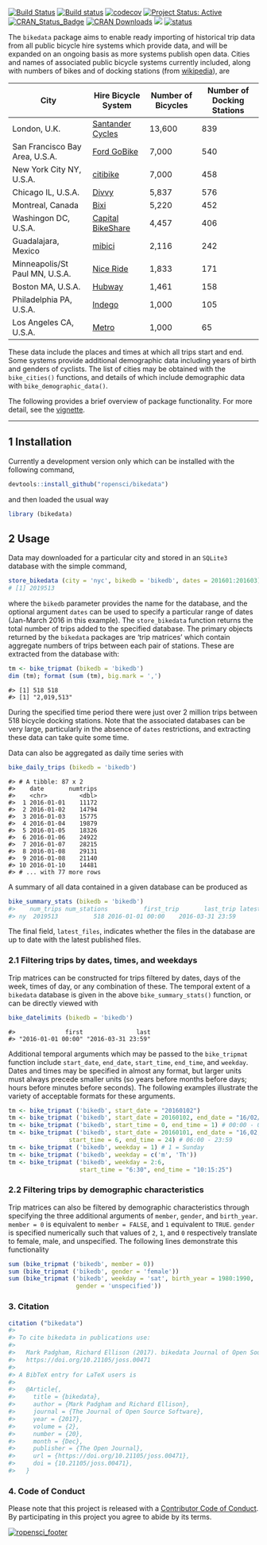 <!-- README.md is generated from README.Rmd. Please edit that file -->
[![Build
Status](https://travis-ci.org/ropensci/bikedata.svg?branch=master)](https://travis-ci.org/ropensci/bikedata?branch=master)
[![Build
status](https://ci.appveyor.com/api/projects/status/github/ropensci/bikedata?svg=true)](https://ci.appveyor.com/project/ropensci/bikedata)
[![codecov](https://codecov.io/gh/ropensci/bikedata/branch/master/graph/badge.svg)](https://codecov.io/gh/ropensci/bikedata)
[![Project Status:
Active](http://www.repostatus.org/badges/latest/active.svg)](http://www.repostatus.org/#active)
[![CRAN\_Status\_Badge](https://www.r-pkg.org/badges/version/bikedata)](https://cran.r-project.org/package=bikedata)
[![CRAN
Downloads](https://cranlogs.r-pkg.org/badges/grand-total/bikedata?color=orange)](https://cran.r-project.org/package=bikedata)
[![](http://badges.ropensci.org/116_status.svg)](https://github.com/ropensci/onboarding/issues/116)
[![status](http://joss.theoj.org/papers/232cd77b73dbef4accd36ddfb20f96ae/status.svg)](http://joss.theoj.org/papers/232cd77b73dbef4accd36ddfb20f96ae)

The `bikedata` package aims to enable ready importing of historical trip
data from all public bicycle hire systems which provide data, and will
be expanded on an ongoing basis as more systems publish open data.
Cities and names of associated public bicycle systems currently
included, along with numbers of bikes and of docking stations (from
[wikipedia](https://en.wikipedia.org/wiki/List_of_bicycle-sharing_systems#Cities)),
are

| City                           | Hire Bicycle System                                                   | Number of Bicycles | Number of Docking Stations |
|--------------------------------|-----------------------------------------------------------------------|--------------------|----------------------------|
| London, U.K.                   | [Santander Cycles](https://tfl.gov.uk/modes/cycling/santander-cycles) | 13,600             | 839                        |
| San Francisco Bay Area, U.S.A. | [Ford GoBike](https://www.fordgobike.com/)                            | 7,000              | 540                        |
| New York City NY, U.S.A.       | [citibike](https://www.citibikenyc.com/)                              | 7,000              | 458                        |
| Chicago IL, U.S.A.             | [Divvy](https://www.divvybikes.com/)                                  | 5,837              | 576                        |
| Montreal, Canada               | [Bixi](https://montreal.bixi.com/)                                    | 5,220              | 452                        |
| Washingon DC, U.S.A.           | [Capital BikeShare](https://www.capitalbikeshare.com/)                | 4,457              | 406                        |
| Guadalajara, Mexico            | [mibici](https://www.mibici.net/)                                     | 2,116              | 242                        |
| Minneapolis/St Paul MN, U.S.A. | [Nice Ride](https://www.niceridemn.org/)                              | 1,833              | 171                        |
| Boston MA, U.S.A.              | [Hubway](https://www.thehubway.com/)                                  | 1,461              | 158                        |
| Philadelphia PA, U.S.A.        | [Indego](https://www.rideindego.com)                                  | 1,000              | 105                        |
| Los Angeles CA, U.S.A.         | [Metro](https://bikeshare.metro.net/)                                 | 1,000              | 65                         |

These data include the places and times at which all trips start and
end. Some systems provide additional demographic data including years of
birth and genders of cyclists. The list of cities may be obtained with
the `bike_cities()` functions, and details of which include demographic
data with `bike_demographic_data()`.

The following provides a brief overview of package functionality. For
more detail, see the
[vignette](https://ropensci.github.io/bikedata/articles/bikedata.html).

------------------------------------------------------------------------

1 Installation
--------------

Currently a development version only which can be installed with the
following command,

``` r
devtools::install_github("ropensci/bikedata")
```

and then loaded the usual way

``` r
library (bikedata)
```

2 Usage
-------

Data may downloaded for a particular city and stored in an `SQLite3`
database with the simple command,

``` r
store_bikedata (city = 'nyc', bikedb = 'bikedb', dates = 201601:201603)
# [1] 2019513
```

where the `bikedb` parameter provides the name for the database, and the
optional argument `dates` can be used to specify a particular range of
dates (Jan-March 2016 in this example). The `store_bikedata` function
returns the total number of trips added to the specified database. The
primary objects returned by the `bikedata` packages are ‘trip matrices’
which contain aggregate numbers of trips between each pair of stations.
These are extracted from the database with:

``` r
tm <- bike_tripmat (bikedb = 'bikedb')
dim (tm); format (sum (tm), big.mark = ',')
```

    #> [1] 518 518
    #> [1] "2,019,513"

During the specified time period there were just over 2 million trips
between 518 bicycle docking stations. Note that the associated databases
can be very large, particularly in the absence of `dates` restrictions,
and extracting these data can take quite some time.

Data can also be aggregated as daily time series with

``` r
bike_daily_trips (bikedb = 'bikedb')
```

    #> # A tibble: 87 x 2
    #>    date       numtrips
    #>    <chr>         <dbl>
    #>  1 2016-01-01    11172
    #>  2 2016-01-02    14794
    #>  3 2016-01-03    15775
    #>  4 2016-01-04    19879
    #>  5 2016-01-05    18326
    #>  6 2016-01-06    24922
    #>  7 2016-01-07    28215
    #>  8 2016-01-08    29131
    #>  9 2016-01-08    21140
    #> 10 2016-01-10    14481
    #> # ... with 77 more rows

A summary of all data contained in a given database can be produced as

``` r
bike_summary_stats (bikedb = 'bikedb')
#>    num_trips num_stations          first_trip       last_trip latest_files
#> ny  2019513          518 2016-01-01 00:00    2016-03-31 23:59        FALSE
```

The final field, `latest_files`, indicates whether the files in the
database are up to date with the latest published files.

### 2.1 Filtering trips by dates, times, and weekdays

Trip matrices can be constructed for trips filtered by dates, days of
the week, times of day, or any combination of these. The temporal extent
of a `bikedata` database is given in the above `bike_summary_stats()`
function, or can be directly viewed with

``` r
bike_datelimits (bikedb = 'bikedb')
```

    #>              first               last 
    #> "2016-01-01 00:00" "2016-03-31 23:59"

Additional temporal arguments which may be passed to the `bike_tripmat`
function include `start_date`, `end_date`, `start_time`, `end_time`, and
`weekday`. Dates and times may be specified in almost any format, but
larger units must always precede smaller units (so years before months
before days; hours before minutes before seconds). The following
examples illustrate the variety of acceptable formats for these
arguments.

``` r
tm <- bike_tripmat ('bikedb', start_date = "20160102")
tm <- bike_tripmat ('bikedb', start_date = 20160102, end_date = "16/02/28")
tm <- bike_tripmat ('bikedb', start_time = 0, end_time = 1) # 00:00 - 01:00
tm <- bike_tripmat ('bikedb', start_date = 20160101, end_date = "16,02,28",
                 start_time = 6, end_time = 24) # 06:00 - 23:59
tm <- bike_tripmat ('bikedb', weekday = 1) # 1 = Sunday
tm <- bike_tripmat ('bikedb', weekday = c('m', 'Th'))
tm <- bike_tripmat ('bikedb', weekday = 2:6,
                    start_time = "6:30", end_time = "10:15:25")
```

### 2.2 Filtering trips by demographic characteristics

Trip matrices can also be filtered by demographic characteristics
through specifying the three additional arguments of `member`, `gender`,
and `birth_year`. `member = 0` is equivalent to `member = FALSE`, and
`1` equivalent to `TRUE`. `gender` is specified numerically such that
values of `2`, `1`, and `0` respectively translate to female, male, and
unspecified. The following lines demonstrate this functionality

``` r
sum (bike_tripmat ('bikedb', member = 0))
sum (bike_tripmat ('bikedb', gender = 'female'))
sum (bike_tripmat ('bikedb', weekday = 'sat', birth_year = 1980:1990,
                   gender = 'unspecified'))
```

### 3. Citation

``` r
citation ("bikedata")
#> 
#> To cite bikedata in publications use:
#> 
#>   Mark Padgham, Richard Ellison (2017). bikedata Journal of Open Source Software, 2(20). URL
#>   https://doi.org/10.21105/joss.00471
#> 
#> A BibTeX entry for LaTeX users is
#> 
#>   @Article{,
#>     title = {bikedata},
#>     author = {Mark Padgham and Richard Ellison},
#>     journal = {The Journal of Open Source Software},
#>     year = {2017},
#>     volume = {2},
#>     number = {20},
#>     month = {Dec},
#>     publisher = {The Open Journal},
#>     url = {https://doi.org/10.21105/joss.00471},
#>     doi = {10.21105/joss.00471},
#>   }
```

### 4. Code of Conduct

Please note that this project is released with a [Contributor Code of
Conduct](CODE_OF_CONDUCT.md). By participating in this project you agree
to abide by its terms.

[![ropensci\_footer](http://ropensci.org/public_images/github_footer.png)](http://ropensci.org)

